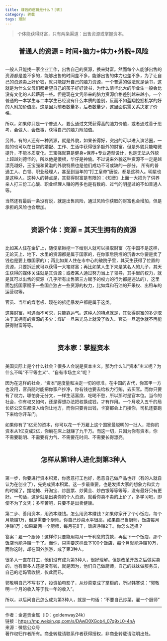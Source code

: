 ```yaml
---
title: 赚钱的逻辑是什么？[转]
category: 转载
tags: 理财
---
```


> 个体能获得财富，只有两条渠道：出售资源或掌握资本。


## <center>普通人的资源 = 时间+脑力+体力+外貌+风险</center>

<br>
一般人只能找一家企业工作，出售自己的资源，换来财富。然而每个人能够出售的资源都是差不多的，能够出售的时间差不多，能够出售的体力也差不多，为了让自己的资源卖上好价钱，就只能提升自己的脑力资源，一个普遍的做法就是读书，这就是为什么父母们都希望自己的孩子好好读书，为什么清华北大的毕业生一般会比没有文化的人起薪高一些。但是现在文凭带来的脑力资源价格差别越来越小，一个普通的一本学生与二本学生已经没有什么本质的差别，反而不如蓝翔挖掘机学的好的人附加价值高，这是因为前者数量多，后者数量少，这里面供需关系决定了价格。

所以，如果你只是一个普通人，要么通过文凭获得高的脑力价值，或者通过善于思考，会做人，会做事，获得自己的脑力附加值。

另外，有的人还有一种资源，就是外貌，如果长得好，突出的可以进入演艺圈，一般的也可以在日常的婚配、工作、生活中获得很多额外的财富。但是外貌只能略微提升，不能本质变化。王宝强就算是健身+保养+专业造型设计，也是无法从外貌上超越刘德华的，所以他是傻根，华仔是神偷。不过说来外貌这种资源不一定是越漂亮越好，王宝强和黄渤的外貌特质也是他们成功不可或缺的一部分。
所有的普通工人、白领、职业经理人，甚至到当年的“打工皇帝”唐骏，都是这种人。明星也是这种人。这种人的特点是，其获得财富是有限的：《知音》上面一大把为了供养亲人打三份工心酸、职业经理人赚的再多也是有数的、过气的明星过的不如普通人等。

当然还有最后一条没有说，就是出售风险，通过风险你获取的财富也会增加，但是承担的风险也会增加。
<br><br>

## <center>资源个体：资源 = 其天生拥有的资源</center>

<br>
比如某人住在金矿上，随便拿锹挖一下给别人就可以换取财富（在中国不是这样，无论天上、地下、水里的资源都是属于国家的，在你家后院埋的沉香木你要是卖了钱也是要上缴国家的）；再比如某人住在市中心的破院子里，其天生获得了位置的资源，只要拆迁就可以获得一大笔财富；再比如某人生下来是某名人的儿子，其天生获得的媒体关注就是其资源；或者某人通过努力当上了领导，其手里的权力，就是其可以出售的资源（几乎所有出售第三方赋予的权力的行为都是违法的），这里面包括国家赋予一些国企独占一些资源的权力，比如煤和石油的开采权、出租车的运营权等。

官员、当年的煤老板、现在的拆迁暴发户都是属于这类。

这类财富，可遇而不可求，只能靠运气。这种人的特点就是，其获得财富的多少取决于其拥有的资源的多少：煤矿一旦采光马上就没了收入、官员一旦退休就不再能获得财富等等。
<br><br>

## <center>资本家：掌握资本</center>

<br>
美国实际上是个什么社会？很多人会说是资本主义，那为什么叫“资本”主义呢？为什么不叫“不平等主义”、“自有市场主义”呢？

因为在这样的社会，“资本”是度量和决定一切的标准。在中国的古代，你富甲一方也没用，官员随时能把你家产抄净，你有钱也要去给权力行贿，去买官。而你只要有了权力，哪怕身无分文，一样生活富庶、吃喝不愁，所以那时是官本位。当今的社会，你有权又如何，还是得想办法把权换成钱，才有作用。一个月收入五千的局长挤公交车都没人给你让地方，而你只要肯出钱，卡宴都会上门接你，司机还要跑下来给你开车门。

如果你有了1亿元的资本，你可以花一千万雇上这个国家最聪明的一批人，把你的资本从1亿变成2亿，你躺在床上就赚了九千万。而这一切，只因为你有资本，你不需要聪明、不需要有力气、不需要花时间、不需要长得漂亮。
<br><br>

## <center>怎样从第1种人进化到第3种人</center>

<br>
第一步，你要进行资本积累，你愿意打工也好，愿意自己做产品也好（有的人就自认为在创业了），先完成资本积累。这一步最重要，也是发挥大家的想象力和实力的时候了，摆地摊、开淘宝、炒股票、炒黄金、炒白银等等等等，没有最好只有更好。一句话，这步就是出卖你的个人资源，就看你卖不卖的上价了，多学习吧，即使不为了文凭；多辛苦吧，只要不是出卖健康。

第二步、善用资本，用资本赚钱。怎么用资本赚钱？如果你家开了个小饭店，每个月能赚1万，但是需要个厨师。你自己炒菜水平很高，如果自己当厨师，饭店每月净赚1万；如果雇佣一个厨师，每月花8千，饭店净赚2千。你怎么选择？

答案：雇一个厨师！这样你只要能用每月一千利息的贷款，再盘下一个饭店，那个饭店也能净赚一千了。而你，只需要这样盘下100个饭店，每个月就能净赚10万，而你这时，却在国外旅游，成了第3种人。

很多人一直在打工，他们没有成为第3种人，很好理解。但是改革开放之后做买卖的，也有很多人还是没有钱，就是因为，他们自己做厨师，自己的妹妹做服务员，自己的老妈管收银，仅此而已。

郭敬明自己不写书了，投资拍电影了，从炒菜变成了掌柜的，所以韩寒说：“郭敬明一个月的收入等于我一年的收入”。

所以，以后问自己怎么成为第3种人，就是一句话：“不要自己炒菜，雇一个厨师”

***

作者：金道贵金属（ID：goldenway24k）<br>
链接：https://mp.weixin.qq.com/s/DAwD0XGob4_07q9xL0-4nA<br>
来源：微信公众号<br>
著作权归作者所有。商业转载请联系作者获得授权，非商业转载请注明出处。
